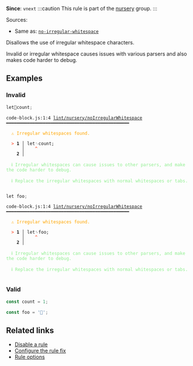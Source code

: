 **Since**: `vnext`
:::caution
This rule is part of the [nursery](/linter/rules/#nursery) group.
:::

Sources: 
- Same as: <a href="https://eslint.org/docs/latest/rules/no-irregular-whitespace" target="_blank"><code>no-irregular-whitespace</code></a>

Disallows the use of irregular whitespace characters.

Invalid or irregular whitespace causes issues with various parsers and also makes code harder to debug.

## Examples

### Invalid

```js
letcount;
```

<pre class="language-text"><code class="language-text">code-block.js:1:4 <a href="https://biomejs.dev/linter/rules/no-irregular-whitespace">lint/nursery/noIrregularWhitespace</a> ━━━━━━━━━━━━━━━━━━━━━━━━━━━━━━━━━━━━━━━━━━━━━━━

<strong><span style="color: Orange;">  </span></strong><strong><span style="color: Orange;">⚠</span></strong> <span style="color: Orange;">Irregular whitespaces found.</span>
  
<strong><span style="color: Tomato;">  </span></strong><strong><span style="color: Tomato;">&gt;</span></strong> <strong>1 │ </strong>let<span style="opacity: 0.8;">␋</span>count;
   <strong>   │ </strong>   <strong><span style="color: Tomato;">^</span></strong>
    <strong>2 │ </strong>
  
<strong><span style="color: lightgreen;">  </span></strong><strong><span style="color: lightgreen;">ℹ</span></strong> <span style="color: lightgreen;">Irregular whitespaces can cause issues to other parsers, and make the code harder to debug.</span>
  
<strong><span style="color: lightgreen;">  </span></strong><strong><span style="color: lightgreen;">ℹ</span></strong> <span style="color: lightgreen;">Replace the irregular whitespaces with normal whitespaces or tabs.</span>
  
</code></pre>

```js
let foo;
```

<pre class="language-text"><code class="language-text">code-block.js:1:4 <a href="https://biomejs.dev/linter/rules/no-irregular-whitespace">lint/nursery/noIrregularWhitespace</a> ━━━━━━━━━━━━━━━━━━━━━━━━━━━━━━━━━━━━━━━━━━━━━━━

<strong><span style="color: Orange;">  </span></strong><strong><span style="color: Orange;">⚠</span></strong> <span style="color: Orange;">Irregular whitespaces found.</span>
  
<strong><span style="color: Tomato;">  </span></strong><strong><span style="color: Tomato;">&gt;</span></strong> <strong>1 │ </strong>let<span style="opacity: 0.8;">␠</span>foo;
   <strong>   │ </strong>   <strong><span style="color: Tomato;">^</span></strong>
    <strong>2 │ </strong>
  
<strong><span style="color: lightgreen;">  </span></strong><strong><span style="color: lightgreen;">ℹ</span></strong> <span style="color: lightgreen;">Irregular whitespaces can cause issues to other parsers, and make the code harder to debug.</span>
  
<strong><span style="color: lightgreen;">  </span></strong><strong><span style="color: lightgreen;">ℹ</span></strong> <span style="color: lightgreen;">Replace the irregular whitespaces with normal whitespaces or tabs.</span>
  
</code></pre>

### Valid

```js
const count = 1;
```

```js
const foo = '';
```

## Related links

- [Disable a rule](/linter/#disable-a-lint-rule)
- [Configure the rule fix](/linter#configure-the-rule-fix)
- [Rule options](/linter/#rule-options)
